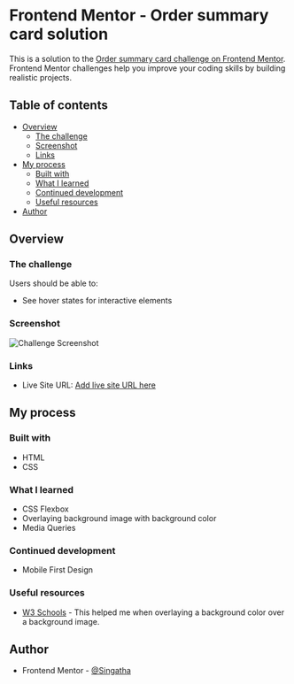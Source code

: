 # Frontend Mentor - Order summary card solution

This is a solution to the [Order summary card challenge on Frontend Mentor](https://www.frontendmentor.io/challenges/order-summary-component-QlPmajDUj). Frontend Mentor challenges help you improve your coding skills by building realistic projects. 

## Table of contents

- [Overview](#overview)
  - [The challenge](#the-challenge)
  - [Screenshot](#screenshot)
  - [Links](#links)
- [My process](#my-process)
  - [Built with](#built-with)
  - [What I learned](#what-i-learned)
  - [Continued development](#continued-development)
  - [Useful resources](#useful-resources)
- [Author](#author)

## Overview

### The challenge

Users should be able to:

- See hover states for interactive elements

### Screenshot

![Challenge Screenshot](./order-summary-screenshot.png)


### Links

- Live Site URL: [Add live site URL here](https://your-live-site-url.com)

## My process

### Built with

- HTML
- CSS

### What I learned

- CSS Flexbox
- Overlaying background image with background color
- Media Queries


### Continued development

- Mobile First Design

### Useful resources

- [W3 Schools](https://www.w3schools.com) - This helped me when overlaying a background color over a background image.

## Author

- Frontend Mentor - [@Singatha](https://www.frontendmentor.io/profile/Singatha)
